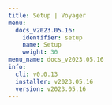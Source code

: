 ```yaml
---
title: Setup | Voyager
menu:
  docs_v2023.05.16:
    identifier: setup
    name: Setup
    weight: 30
menu_name: docs_v2023.05.16
info:
  cli: v0.0.13
  installer: v2023.05.16
  version: v2023.05.16
---
```



